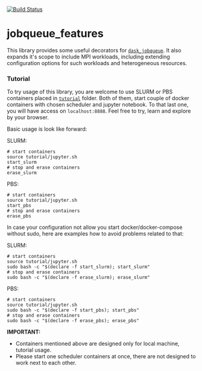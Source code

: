 [![Build Status](https://travis-ci.com/E-CAM/jobqueue_features.svg?branch=master)](https://travis-ci.com/E-CAM/jobqueue_features)
# jobqueue_features
This library provides some useful decorators for [`dask_jobqueue`](https://github.com/dask/dask-jobqueue). It also expands it's scope to include MPI workloads, including extending configuration options for such workloads and heterogeneous resources.

### Tutorial
To try usage of this library, you are welcome to use SLURM or PBS containers placed in [`tutorial`](https://github.com/E-CAM/jobqueue_features/tree/master/tutorial) folder. Both of them, start couple of docker containers with chosen scheduler and jupyter notebook. To that last one, you will have access on `localhost:8888`. Feel free to try, learn and explore by your browser. 

Basic usage is look like forward:  

SLURM:
```
# start containers
source tutorial/jupyter.sh
start_slurm
# stop and erase containers
erase_slurm
```
PBS:
```
# start containers
source tutorial/jupyter.sh
start_pbs
# stop and erase containers
erase_pbs
```

In case your configuration not allow you start docker/docker-compose without sudo, here are examples how to avoid problems related to that:

SLURM:
```
# start containers
source tutorial/jupyter.sh
sudo bash -c "$(declare -f start_slurm); start_slurm"
# stop and erase containers
sudo bash -c "$(declare -f erase_slurm); erase_slurm"
```
PBS:
```
# start containers
source tutorial/jupyter.sh
sudo bash -c "$(declare -f start_pbs); start_pbs"
# stop and erase containers
sudo bash -c "$(declare -f erase_pbs); erase_pbs"
```

**IMPORTANT:** 
- Containers mentioned above are designed only for local machine, tutorial usage.
- Please start one scheduler containers at once, there are not designed to work next to each other.  